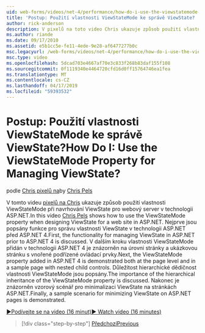 ```yaml
---
uid: web-forms/videos/net-4/performance/how-do-i-use-the-viewstatemode-property-for-managing-viewstate
title: 'Postup: Použití vlastnosti ViewStateMode ke správě ViewState? | Dokumenty Microsoft'
author: rick-anderson
description: V pixelů na toto video Chris ukazuje způsob použití vlastnosti ViewStateMode při navrhování ViewState pro webový server v technologii ASP.NET.
ms.author: riande
ms.date: 09/17/2010
ms.assetid: e5b1cc5e-fe11-4ede-9e28-af6477277b0c
msc.legacyurl: /web-forms/videos/net-4/performance/how-do-i-use-the-viewstatemode-property-for-managing-viewstate
msc.type: video
ms.openlocfilehash: 5dcad703e4667af70e3c833f268b83daf155f108
ms.sourcegitcommit: 0f1119340e4464720cfd16d0ff15764746ea1fea
ms.translationtype: MT
ms.contentlocale: cs-CZ
ms.lasthandoff: 04/17/2019
ms.locfileid: "59393532"
---
```

# <a name="how-do-i-use-the-viewstatemode-property-for-managing-viewstate"></a><span data-ttu-id="8cc13-104">Postup: Použití vlastnosti ViewStateMode ke správě ViewState?</span><span class="sxs-lookup"><span data-stu-id="8cc13-104">How Do I: Use the ViewStateMode Property for Managing ViewState?</span></span>

<span data-ttu-id="8cc13-105">podle [Chris pixelů na](https://twitter.com/chrispels)</span><span class="sxs-lookup"><span data-stu-id="8cc13-105">by [Chris Pels](https://twitter.com/chrispels)</span></span>

<span data-ttu-id="8cc13-106">V tomto videu [pixelů na Chris](http://www.idevtech.com) ukazuje způsob použití vlastnosti ViewStateMode při navrhování ViewState pro webový server v technologii ASP.NET.</span><span class="sxs-lookup"><span data-stu-id="8cc13-106">In this video [Chris Pels](http://www.idevtech.com) shows how to use the ViewStateMode property when designing ViewState for a web site in ASP.NET.</span></span> <span data-ttu-id="8cc13-107">Nejprve jsou popsány funkce pro správu vlastnosti ViewState v technologii ASP.NET před ASP.NET 4.</span><span class="sxs-lookup"><span data-stu-id="8cc13-107">First, the functionality for managing ViewState in ASP.NET prior to ASP.NET 4 is discussed.</span></span> <span data-ttu-id="8cc13-108">V dalším kroku vlastnosti ViewStateMode přidán v technologii ASP.NET 4 je znázorněn na úrovni stránky a ukázkovou stránku s vnořené podřízené ovládací prvky.</span><span class="sxs-lookup"><span data-stu-id="8cc13-108">Next, the ViewStateMode property added in ASP.NET 4 is demonstrated both at the page level and in a sample page with nested child controls.</span></span> <span data-ttu-id="8cc13-109">Důležitost hierarchické dědičnost vlastnosti ViewStateMode jsou popsány.</span><span class="sxs-lookup"><span data-stu-id="8cc13-109">The importance of the hierarchical inheritance of the ViewStateMode property is discussed.</span></span> <span data-ttu-id="8cc13-110">Nakonec je znázorněn vzorový scénář pro minimalizaci ViewState na stránkách ASP.NET.</span><span class="sxs-lookup"><span data-stu-id="8cc13-110">Finally, a sample scenario for minimizing ViewState on ASP.NET pages is demonstrated.</span></span>

[<span data-ttu-id="8cc13-111">&#9654;Podívejte se na video (16 minut)</span><span class="sxs-lookup"><span data-stu-id="8cc13-111">&#9654; Watch video (16 minutes)</span></span>](https://channel9.msdn.com/Blogs/ASP-NET-Site-Videos/how-do-i-use-the-viewstatemode-property-for-managing-viewstate)

> [!div class="step-by-step"]
> [<span data-ttu-id="8cc13-112">Předchozí</span><span class="sxs-lookup"><span data-stu-id="8cc13-112">Previous</span></span>](aspnet-4-quick-hit-easy-state-compression.md)
